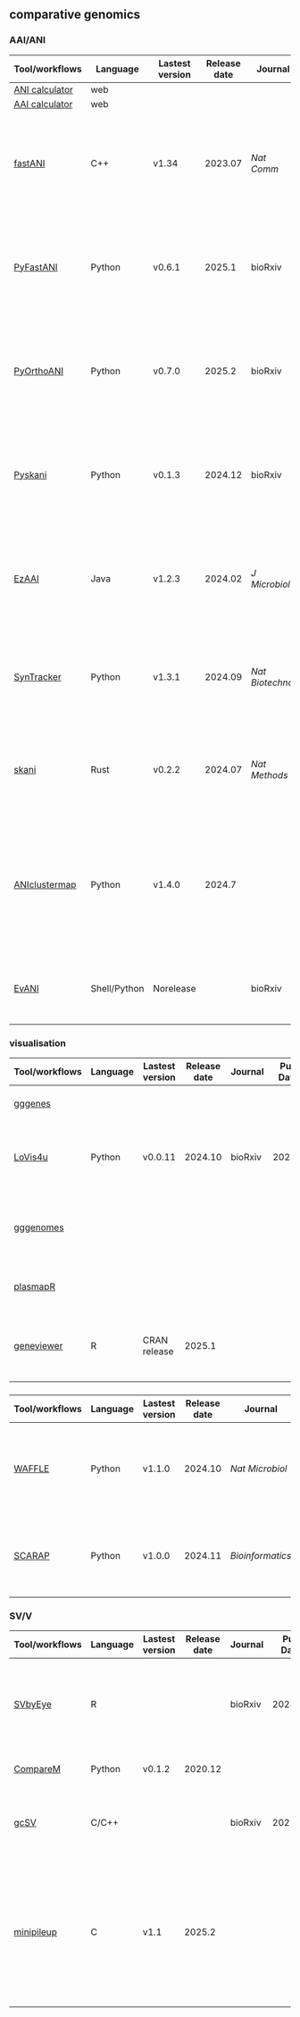 ## comparative genomics

### AAI/ANI
| Tool/workflows | Language | Lastest version | Release date | Journal | Pub Date | Paper title | Notes |
| -------------- | -------- | --------------- | ------------ | ------- | -------- | ----------- | ----- |
| [ANI calculator](http://enve-omics.ce.gatech.edu/ani/) | web
| [AAI calculator](http://enve-omics.ce.gatech.edu/aai/) | web
| [fastANI](https://github.com/ParBLiSS/FastANI) | C++ | v1.34 | 2023.07 | _Nat Comm_ | 2018.11 | [High throughput ANI analysis of 90K prokaryotic genomes reveals clear species boundaries](https://doi.org/10.1038/s41467-018-07641-9)
| [PyFastANI](https://github.com/althonos/pyfastani) | Python | v0.6.1 | 2025.1 | bioRxiv | 2025.2 | [PyOrthoANI, PyFastANI, and Pyskani: a suite of Python libraries for computation of average nucleotide identity](https://doi.org/10.1101/2025.02.13.638148)
| [PyOrthoANI](https://github.com/althonos/pyorthoani) | Python | v0.7.0 | 2025.2 | bioRxiv | 2025.2 | [PyOrthoANI, PyFastANI, and Pyskani: a suite of Python libraries for computation of average nucleotide identity](https://doi.org/10.1101/2025.02.13.638148)
| [Pyskani](https://github.com/althonos/pyskani) | Python | v0.1.3 | 2024.12 | bioRxiv | 2025.2 | [PyOrthoANI, PyFastANI, and Pyskani: a suite of Python libraries for computation of average nucleotide identity](https://doi.org/10.1101/2025.02.13.638148)
| [EzAAI](https://github.com/endixk/ezaai) | Java | v1.2.3 | 2024.02 | _J Microbiol_ | 2021.04 | [Introducing EzAAI: a pipeline for high throughput calculations of prokaryotic average amino acid identity](https://doi.org/10.1007/s12275-021-1154-0)
| [SynTracker](https://github.com/leylabmpi/SynTracker) | Python | v1.3.1 | 2024.09  | _Nat Biotechnol_ | 2024.06 | [Strain tracking in complex microbiomes using synteny analysis reveals per-species modes of evolution](https://doi.org/10.1038/s41587-024-02276-2)
| [skani](https://github.com/bluenote-1577/skani) | Rust | v0.2.2 | 2024.07 | _Nat Methods_ | 2023.09 | [Fast and robust metagenomic sequence comparison through sparse chaining with skani](https://doi.org/10.1038/s41592-023-02018-3)
| [ANIclustermap](https://github.com/moshi4/ANIclustermap) | Python | v1.4.0 | 2024.7 || 2022 | Shimoyama Y. (2022). ANIclustermap: A tool for drawing ANI clustermap between all-vs-all microbial genomes [Computer software]
| [EvANI](https://github.com/sinamajidian/EvANI) | Shell/Python | Norelease || bioRxiv | 2025.2 | [EvANI benchmarking workflow for evolutionary distance estimation](https://doi.org/10.1101/2025.02.23.639716)


### visualisation
| Tool/workflows | Language | Lastest version | Release date | Journal | Pub Date | Paper title | Notes |
| -------------- | -------- | --------------- | ------------ | ------- | -------- | ----------- | ----- |
| [gggenes](https://github.com/wilkox/gggenes) |||||| Draw gene arrow maps in ggplot2 |
| [LoVis4u](https://github.com/art-egorov/lovis4u) | Python | v0.0.11 | 2024.10 | bioRxiv | 2024.9 | [LoVis4u: Locus Visualisation tool for comparative genomics.](https://doi.org/10.1101/2024.09.11.612399)
| [gggenomes](https://github.com/thackl/gggenomes) |||||| gggenomes: A Grammar of Graphics for Comparative Genomics
| [plasmapR](https://github.com/BradyAJohnston/plasmapR) |||||| Creating plasmid maps inside ggplot
| [geneviewer](https://github.com/nvelden/geneviewer) | R | CRAN release | 2025.1 ||| An R package designed for drawing gene arrow maps


### 
| Tool/workflows | Language | Lastest version | Release date | Journal | Pub Date | Paper title | Notes |
| -------------- | -------- | --------------- | ------------ | ------- | -------- | ----------- | ----- |
| [WAFFLE](https://github.com/biobakery/waafle) | Python | v1.1.0 | 2024.10 | _Nat Microbiol_ | 2025.1 | [Profiling lateral gene transfer events in the human microbiome using WAAFLE](https://doi.org/10.1038/s41564-024-01881-w)
| [SCARAP](https://github.com/swittouck/scarap) | Python | v1.0.0 | 2024.11 | _Bioinformatics_ | 2024.12 | [SCARAP: scalable cross-species comparative genomics of prokaryotes](https://doi.org/10.1093/bioinformatics/btae735)


### SV/V
| Tool/workflows | Language | Lastest version | Release date | Journal | Pub Date | Paper title | Notes |
| -------------- | -------- | --------------- | ------------ | ------- | -------- | ----------- | ----- |
| [SVbyEye](https://github.com/daewoooo/SVbyEye) | R ||| bioRxiv | 2024.09 | [SVbyEye: A visual tool to characterize structural variation among whole genome assemblies](https://doi.org/10.1101/2024.09.11.612418) | active dev
| [CompareM](https://github.com/dparks1134/CompareM) | Python | v0.1.2 | 2020.12 ||| Unsupported. Lasted version Dec 31 2020
| [gcSV](https://github.com/hitbc/gcSV) | C/C++ ||| bioRxiv | 2025.2 | [gcSV: a unified framework for comprehensive structural variant detection](https://doi.org/10.1101/2025.02.10.637589) | human
| [minipileup](https://github.com/lh3/minipileup) | C | v1.1 | 2025.2 ||| Minipileup is a simple pileup-based variant caller. It takes a reference FASTA and one or multiple alignment BAM as input, and outputs a multi-sample VCF along with allele counts |
